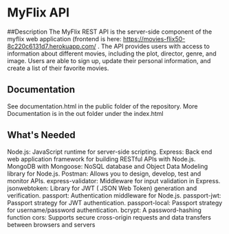 # MyFlix API
##Description
The MyFlix REST API is the server-side component of the myflix web application (frontend is here: https://movies-flix50-8c220c6131d7.herokuapp.com/ . 
The API provides users with access to information about different movies, including the plot, director, genre, and image. Users are able to sign up, update their personal information, and create a list of their favorite movies.

## Documentation
See documentation.html in the public folder of the repository.
More Documentation is in the out folder under the index.html

## What's Needed
Node.js: JavaScript runtime for server-side scripting.
Express: Back end web application framework for building RESTful APIs with Node.js.
MongoDB with Mongoose: NoSQL database and Object Data Modeling library for Node.js.
Postman: Allows you to design, develop, test and monitor APIs.
express-validator: Middleware for input validation in Express.
jsonwebtoken: Library for JWT ( JSON Web Token) generation and verification.
passport: Authentication middleware for Node.js.
passport-jwt: Passport strategy for JWT authentication.
passport-local: Passport strategy for username/password authentication.
bcrypt: A password-hashing function
cors: Supports secure cross-origin requests and data transfers between browsers and servers
